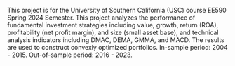 This project is for the University of Southern California (USC) course EE590 Spring 2024 Semester.
This project analyzes the performance of fundamental investment strategies including value, growth, return (ROA), profitability (net profit margin), and size (small asset base), and technical analysis indicators including DMAC, DEMA, GMMA, and MACD.
The results are used to construct convexly optimized portfolios.
In-sample period: 2004 - 2015. Out-of-sample period: 2016 - 2023.
